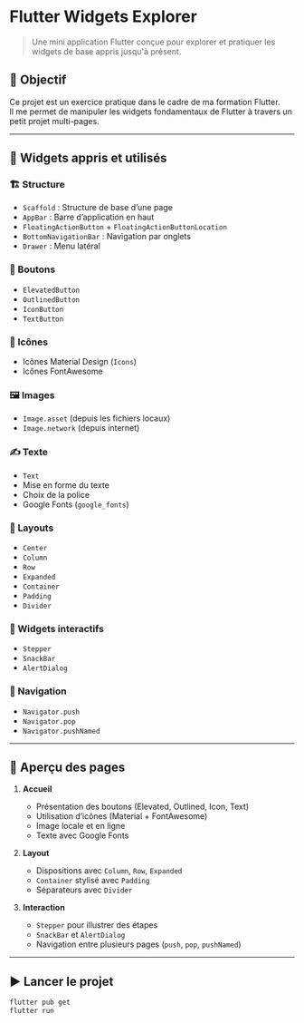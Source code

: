 # Flutter Widgets Explorer

> Une mini application Flutter conçue pour explorer et pratiquer les widgets de base appris jusqu'à présent.

## 🎯 Objectif
Ce projet est un exercice pratique dans le cadre de ma formation Flutter.  
Il me permet de manipuler les widgets fondamentaux de Flutter à travers un petit projet multi-pages.

---

## 📌 Widgets appris et utilisés

### 🏗 Structure
- `Scaffold` : Structure de base d’une page
- `AppBar` : Barre d’application en haut
- `FloatingActionButton` + `FloatingActionButtonLocation`
- `BottomNavigationBar` : Navigation par onglets
- `Drawer` : Menu latéral

### 🔘 Boutons
- `ElevatedButton`
- `OutlinedButton`
- `IconButton`
- `TextButton`

### 🎨 Icônes
- Icônes Material Design (`Icons`)
- Icônes FontAwesome

### 🖼 Images
- `Image.asset` (depuis les fichiers locaux)
- `Image.network` (depuis internet)

### ✍ Texte
- `Text`
- Mise en forme du texte
- Choix de la police
- Google Fonts (`google_fonts`)

### 📏 Layouts
- `Center`
- `Column`
- `Row`
- `Expanded`
- `Container`
- `Padding`
- `Divider`

### 📜 Widgets interactifs
- `Stepper`
- `SnackBar`
- `AlertDialog`

### 🔀 Navigation
- `Navigator.push`
- `Navigator.pop`
- `Navigator.pushNamed`

---

## 📂 Aperçu des pages

1. **Accueil**
   - Présentation des boutons (Elevated, Outlined, Icon, Text)
   - Utilisation d’icônes (Material + FontAwesome)
   - Image locale et en ligne
   - Texte avec Google Fonts

2. **Layout**
   - Dispositions avec `Column`, `Row`, `Expanded`
   - `Container` stylisé avec `Padding`
   - Séparateurs avec `Divider`

3. **Interaction**
   - `Stepper` pour illustrer des étapes
   - `SnackBar` et `AlertDialog`
   - Navigation entre plusieurs pages (`push`, `pop`, `pushNamed`)

---

## ▶️ Lancer le projet

```bash
flutter pub get
flutter run
